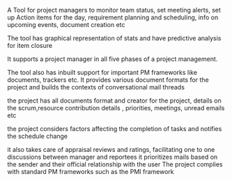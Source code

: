 A Tool for project managers to monitor team status, set meeting alerts, set up Action items for the day, requirement planning and scheduling, info on upcoming events, document creation etc

The tool has graphical representation of stats and have predictive analysis for item closure

It supports a project manager in all five phases of a project management. 

The tool also has inbuilt support for important PM frameworks like documents, trackers etc. 
It provides various document formats for the project and builds the contexts of conversational mail threads

the project has all documents format and creator for the project, details on the scrum,resource  contribution details , priorities, meetings, unread emails etc 

the project considers factors affecting the completion of tasks and notifies the schedule change

it also takes care of appraisal reviews and ratings, facilitating one to one discussions between manager and reportees
it prioritizes mails based on the sender and their official relationship with the user
The project complies with standard PM frameworks such as the PMI framework
